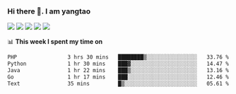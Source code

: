 ### Hi there 👋. I am yangtao 

<!-- **runtu666/runtu666** is a ✨ _special_ ✨ repository because its `README.md` (this file) appears on your GitHub profile. -->

![](https://github-profile-summary-cards.vercel.app/api/cards/profile-details?username=runtu666&theme=github)
![](https://github-profile-summary-cards.vercel.app/api/cards/repos-per-language?username=runtu666&theme=github)
![](https://github-profile-summary-cards.vercel.app/api/cards/most-commit-language?username=runtu666&theme=github)
![](https://github-profile-summary-cards.vercel.app/api/cards/stats?&username=runtu666&theme=github)
![](https://github-profile-summary-cards.vercel.app/api/cards/productive-time?username=runtu666&theme=github)

📊 **This week I spent my time on**
<!--START_SECTION:waka-->

```txt
PHP                3 hrs 30 mins   ████████▒░░░░░░░░░░░░░░░░   33.76 %
Python             1 hr 30 mins    ███▓░░░░░░░░░░░░░░░░░░░░░   14.47 %
Java               1 hr 22 mins    ███▒░░░░░░░░░░░░░░░░░░░░░   13.16 %
Go                 1 hr 17 mins    ███░░░░░░░░░░░░░░░░░░░░░░   12.46 %
Text               35 mins         █▒░░░░░░░░░░░░░░░░░░░░░░░   05.61 %
```

<!--END_SECTION:waka-->


[comment]: <> (Here are some ideas to get you started:)

[comment]: <> (- 🔭 I’m currently working on tal)

[comment]: <> (- 🌱 I’m currently learning devops)

[comment]: <> (- 👯 I’m looking to collaborate on ...)

[comment]: <> (- 🤔 I’m looking for help with ...)

[comment]: <> (- 💬 Ask me about ...)

[comment]: <> (- 📫 How to reach me: ...)

[comment]: <> (- 😄 Pronouns: ...)

[comment]: <> (- ⚡ Fun fact: ...)
